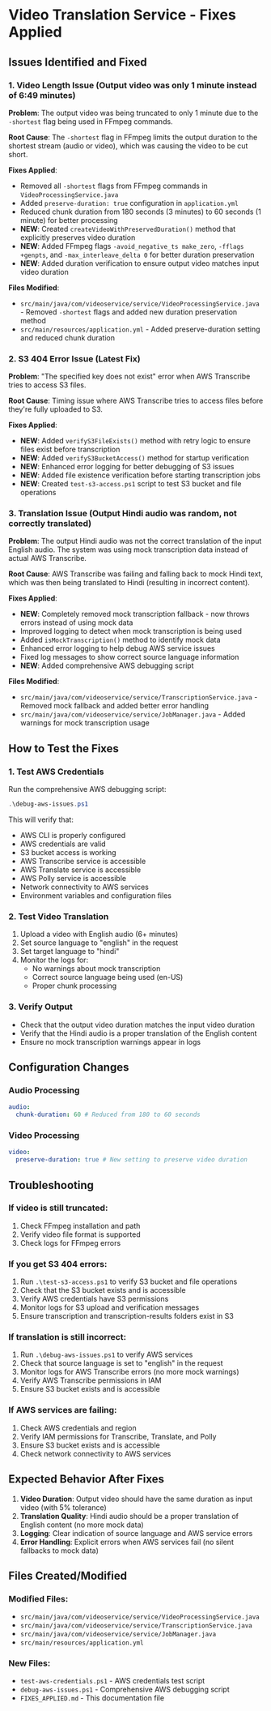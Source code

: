 # Video Translation Service - Fixes Applied

## Issues Identified and Fixed

### 1. Video Length Issue (Output video was only 1 minute instead of 6:49 minutes)

**Problem**: The output video was being truncated to only 1 minute due to the `-shortest` flag being used in FFmpeg commands.

**Root Cause**: The `-shortest` flag in FFmpeg limits the output duration to the shortest stream (audio or video), which was causing the video to be cut short.

**Fixes Applied**:
- Removed all `-shortest` flags from FFmpeg commands in `VideoProcessingService.java`
- Added `preserve-duration: true` configuration in `application.yml`
- Reduced chunk duration from 180 seconds (3 minutes) to 60 seconds (1 minute) for better processing
- **NEW**: Created `createVideoWithPreservedDuration()` method that explicitly preserves video duration
- **NEW**: Added FFmpeg flags `-avoid_negative_ts make_zero`, `-fflags +genpts`, and `-max_interleave_delta 0` for better duration preservation
- **NEW**: Added duration verification to ensure output video matches input video duration

**Files Modified**:
- `src/main/java/com/videoservice/service/VideoProcessingService.java` - Removed `-shortest` flags and added new duration preservation method
- `src/main/resources/application.yml` - Added preserve-duration setting and reduced chunk duration

### 2. S3 404 Error Issue (Latest Fix)

**Problem**: "The specified key does not exist" error when AWS Transcribe tries to access S3 files.

**Root Cause**: Timing issue where AWS Transcribe tries to access files before they're fully uploaded to S3.

**Fixes Applied**:
- **NEW**: Added `verifyS3FileExists()` method with retry logic to ensure files exist before transcription
- **NEW**: Added `verifyS3BucketAccess()` method for startup verification
- **NEW**: Enhanced error logging for better debugging of S3 issues
- **NEW**: Added file existence verification before starting transcription jobs
- **NEW**: Created `test-s3-access.ps1` script to test S3 bucket and file operations

### 3. Translation Issue (Output Hindi audio was random, not correctly translated)

**Problem**: The output Hindi audio was not the correct translation of the input English audio. The system was using mock transcription data instead of actual AWS Transcribe.

**Root Cause**: AWS Transcribe was failing and falling back to mock Hindi text, which was then being translated to Hindi (resulting in incorrect content).

**Fixes Applied**:
- **NEW**: Completely removed mock transcription fallback - now throws errors instead of using mock data
- Improved logging to detect when mock transcription is being used
- Added `isMockTranscription()` method to identify mock data
- Enhanced error logging to help debug AWS service issues
- Fixed log messages to show correct source language information
- **NEW**: Added comprehensive AWS debugging script

**Files Modified**:
- `src/main/java/com/videoservice/service/TranscriptionService.java` - Removed mock fallback and added better error handling
- `src/main/java/com/videoservice/service/JobManager.java` - Added warnings for mock transcription usage

## How to Test the Fixes

### 1. Test AWS Credentials
Run the comprehensive AWS debugging script:
```powershell
.\debug-aws-issues.ps1
```

This will verify that:
- AWS CLI is properly configured
- AWS credentials are valid
- S3 bucket access is working
- AWS Transcribe service is accessible
- AWS Translate service is accessible
- AWS Polly service is accessible
- Network connectivity to AWS services
- Environment variables and configuration files

### 2. Test Video Translation
1. Upload a video with English audio (6+ minutes)
2. Set source language to "english" in the request
3. Set target language to "hindi"
4. Monitor the logs for:
   - No warnings about mock transcription
   - Correct source language being used (en-US)
   - Proper chunk processing

### 3. Verify Output
- Check that the output video duration matches the input video duration
- Verify that the Hindi audio is a proper translation of the English content
- Ensure no mock transcription warnings appear in logs

## Configuration Changes

### Audio Processing
```yaml
audio:
  chunk-duration: 60 # Reduced from 180 to 60 seconds
```

### Video Processing
```yaml
video:
  preserve-duration: true # New setting to preserve video duration
```

## Troubleshooting

### If video is still truncated:
1. Check FFmpeg installation and path
2. Verify video file format is supported
3. Check logs for FFmpeg errors

### If you get S3 404 errors:
1. Run `.\test-s3-access.ps1` to verify S3 bucket and file operations
2. Check that the S3 bucket exists and is accessible
3. Verify AWS credentials have S3 permissions
4. Monitor logs for S3 upload and verification messages
5. Ensure transcription and transcription-results folders exist in S3

### If translation is still incorrect:
1. Run `.\debug-aws-issues.ps1` to verify AWS services
2. Check that source language is set to "english" in the request
3. Monitor logs for AWS Transcribe errors (no more mock warnings)
4. Verify AWS Transcribe permissions in IAM
5. Ensure S3 bucket exists and is accessible

### If AWS services are failing:
1. Check AWS credentials and region
2. Verify IAM permissions for Transcribe, Translate, and Polly
3. Ensure S3 bucket exists and is accessible
4. Check network connectivity to AWS services

## Expected Behavior After Fixes

1. **Video Duration**: Output video should have the same duration as input video (with 5% tolerance)
2. **Translation Quality**: Hindi audio should be a proper translation of English content (no more mock data)
3. **Logging**: Clear indication of source language and AWS service errors
4. **Error Handling**: Explicit errors when AWS services fail (no silent fallbacks to mock data)

## Files Created/Modified

### Modified Files:
- `src/main/java/com/videoservice/service/VideoProcessingService.java`
- `src/main/java/com/videoservice/service/TranscriptionService.java`
- `src/main/java/com/videoservice/service/JobManager.java`
- `src/main/resources/application.yml`

### New Files:
- `test-aws-credentials.ps1` - AWS credentials test script
- `debug-aws-issues.ps1` - Comprehensive AWS debugging script
- `FIXES_APPLIED.md` - This documentation file 